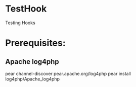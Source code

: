 # TestHook
Testing Hooks

<h1>Prerequisites:</h1>

<h2>Apache log4php</h2>
pear channel-discover pear.apache.org/log4php
pear install log4php/Apache_log4php
